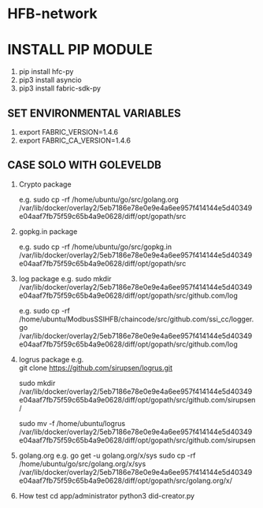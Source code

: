 # HFB-network

# INSTALL PIP MODULE

1. pip install hfc-py
2. pip3 install asyncio
3. pip3 install fabric-sdk-py


## SET ENVIRONMENTAL VARIABLES

1. export FABRIC_VERSION=1.4.6
2. export FABRIC_CA_VERSION=1.4.6

## CASE SOLO WITH GOLEVELDB

1. Crypto package

   e.g. sudo cp -rf /home/ubuntu/go/src/golang.org /var/lib/docker/overlay2/5eb7186e78e0e9e4a6ee957f414144e5d40349e04aaf7fb75f59c65b4a9e0628/diff/opt/gopath/src

2. gopkg.in package

   e.g. sudo cp -rf /home/ubuntu/go/src/gopkg.in /var/lib/docker/overlay2/5eb7186e78e0e9e4a6ee957f414144e5d40349e04aaf7fb75f59c65b4a9e0628/diff/opt/gopath/src

3. log package
e.g.
   sudo mkdir /var/lib/docker/overlay2/5eb7186e78e0e9e4a6ee957f414144e5d40349e04aaf7fb75f59c65b4a9e0628/diff/opt/gopath/src/github.com/log

   e.g. sudo cp -rf /home/ubuntu/ModbusSSIHFB/chaincode/src/github.com/ssi_cc/logger.go /var/lib/docker/overlay2/5eb7186e78e0e9e4a6ee957f414144e5d40349e04aaf7fb75f59c65b4a9e0628/diff/opt/gopath/src/github.com/log

4. logrus package
e.g.    
   git clone https://github.com/sirupsen/logrus.git
   
   sudo mkdir /var/lib/docker/overlay2/5eb7186e78e0e9e4a6ee957f414144e5d40349e04aaf7fb75f59c65b4a9e0628/diff/opt/gopath/src/github.com/sirupsen/
   
   sudo mv -f /home/ubuntu/logrus /var/lib/docker/overlay2/5eb7186e78e0e9e4a6ee957f414144e5d40349e04aaf7fb75f59c65b4a9e0628/diff/opt/gopath/src/github.com/sirupsen

5. golang.org
e.g.
   go get -u golang.org/x/sys
   sudo cp -rf /home/ubuntu/go/src/golang.org/x/sys /var/lib/docker/overlay2/5eb7186e78e0e9e4a6ee957f414144e5d40349e04aaf7fb75f59c65b4a9e0628/diff/opt/gopath/src/golang.org/x/

6. How test
   cd app/administrator
   python3 did-creator.py